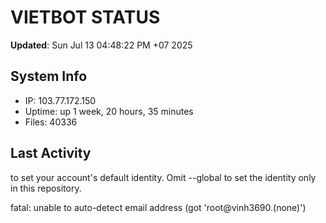 # VIETBOT STATUS
**Updated**: Sun Jul 13 04:48:22 PM +07 2025

## System Info
- IP: 103.77.172.150
- Uptime: up 1 week, 20 hours, 35 minutes
- Files: 40336

## Last Activity

to set your account's default identity.
Omit --global to set the identity only in this repository.

fatal: unable to auto-detect email address (got 'root@vinh3690.(none)')
